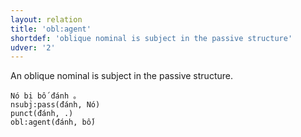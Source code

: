 ```yaml
---
layout: relation
title: 'obl:agent'
shortdef: 'oblique nominal is subject in the passive structure'
udver: '2'
---
```


An oblique nominal is subject in the passive structure.

~~~ sdparse
Nó bị bố đánh 。
nsubj:pass(đánh, Nó)
punct(đánh, .)
obl:agent(đánh, bố)
~~~

<!-- Interlanguage links updated Po lis 14 15:35:38 CET 2022 -->
